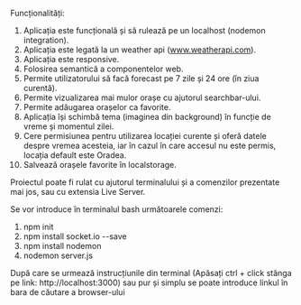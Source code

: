 Funcționalități:

1. Aplicația este funcțională și să rulează pe un localhost (nodemon integration).
2. Aplicația este legată la un weather api (www.weatherapi.com).
3. Aplicația este responsive.
4. Folosirea semantică a componentelor web.
5. Permite utilizatorului să facă forecast pe 7 zile și 24 ore (în ziua curentă).
6. Permite vizualizarea mai mulor orașe cu ajutorul searchbar-ului.
7. Permite adăugarea orașelor ca favorite.
8. Aplicația își schimbă tema (imaginea din background) în funcție de vreme și momentul zilei.
9. Cere permisiunea pentru utilizarea locației curente și oferă datele despre vremea acesteia, iar în cazul în care accesul nu este permis, locația default este Oradea.
10. Salvează orașele favorite în localstorage.

Proiectul poate fi rulat cu ajutorul terminalului și a comenzilor prezentate mai jos, sau cu extensia Live Server.

Se vor introduce în terminalul bash următoarele comenzi:

1. npm init
2. npm install socket.io --save
3. npm install nodemon
4. nodemon server.js

După care se urmează instrucțiunile din terminal (Apăsați ctrl + click stânga pe link: http://localhost:3000) sau pur și simplu se poate introduce linkul în bara de căutare a browser-ului
